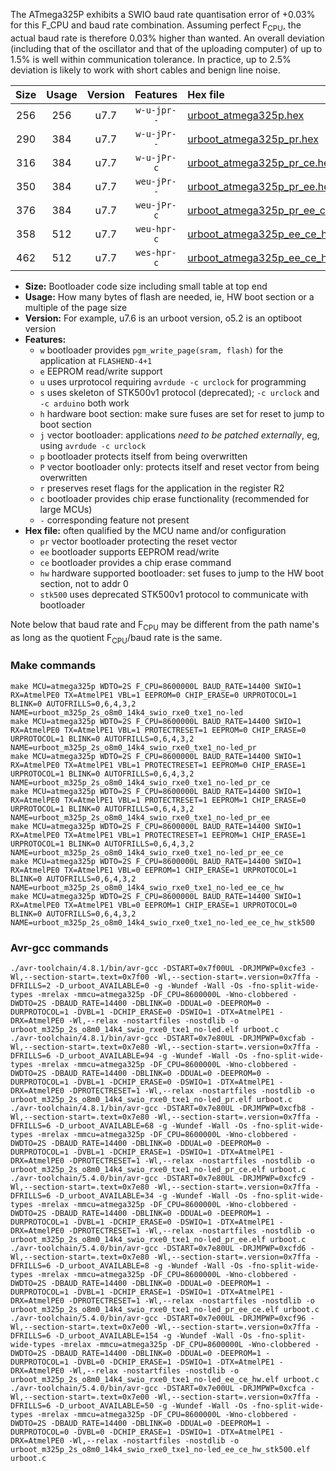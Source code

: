 The ATmega325P exhibits a SWIO baud rate quantisation error of +0.03% for this F_CPU and baud rate combination. Assuming perfect F<sub>CPU</sub>, the actual baud rate is therefore 0.03% higher than wanted. An overall deviation (including that of the oscillator and that of the uploading computer) of up to 1.5% is well within communication tolerance. In practice, up to 2.5% deviation is likely to work with short cables and benign line noise.

|Size|Usage|Version|Features|Hex file|
|:-:|:-:|:-:|:-:|:--|
|256|256|u7.7|`w-u-jpr--`|[urboot_atmega325p.hex](https://raw.githubusercontent.com/stefanrueger/urboot.hex/main/cores/megacore/atmega325p/watchdog_2_s/internal_oscillator/8600000_hz/14400_baud/uart0_rxe0_txe1/no-led/urboot_atmega325p.hex)|
|290|384|u7.7|`w-u-jPr--`|[urboot_atmega325p_pr.hex](https://raw.githubusercontent.com/stefanrueger/urboot.hex/main/cores/megacore/atmega325p/watchdog_2_s/internal_oscillator/8600000_hz/14400_baud/uart0_rxe0_txe1/no-led/urboot_atmega325p_pr.hex)|
|316|384|u7.7|`w-u-jPr-c`|[urboot_atmega325p_pr_ce.hex](https://raw.githubusercontent.com/stefanrueger/urboot.hex/main/cores/megacore/atmega325p/watchdog_2_s/internal_oscillator/8600000_hz/14400_baud/uart0_rxe0_txe1/no-led/urboot_atmega325p_pr_ce.hex)|
|350|384|u7.7|`weu-jPr--`|[urboot_atmega325p_pr_ee.hex](https://raw.githubusercontent.com/stefanrueger/urboot.hex/main/cores/megacore/atmega325p/watchdog_2_s/internal_oscillator/8600000_hz/14400_baud/uart0_rxe0_txe1/no-led/urboot_atmega325p_pr_ee.hex)|
|376|384|u7.7|`weu-jPr-c`|[urboot_atmega325p_pr_ee_ce.hex](https://raw.githubusercontent.com/stefanrueger/urboot.hex/main/cores/megacore/atmega325p/watchdog_2_s/internal_oscillator/8600000_hz/14400_baud/uart0_rxe0_txe1/no-led/urboot_atmega325p_pr_ee_ce.hex)|
|358|512|u7.7|`weu-hpr-c`|[urboot_atmega325p_ee_ce_hw.hex](https://raw.githubusercontent.com/stefanrueger/urboot.hex/main/cores/megacore/atmega325p/watchdog_2_s/internal_oscillator/8600000_hz/14400_baud/uart0_rxe0_txe1/no-led/urboot_atmega325p_ee_ce_hw.hex)|
|462|512|u7.7|`wes-hpr-c`|[urboot_atmega325p_ee_ce_hw_stk500.hex](https://raw.githubusercontent.com/stefanrueger/urboot.hex/main/cores/megacore/atmega325p/watchdog_2_s/internal_oscillator/8600000_hz/14400_baud/uart0_rxe0_txe1/no-led/urboot_atmega325p_ee_ce_hw_stk500.hex)|

- **Size:** Bootloader code size including small table at top end
- **Usage:** How many bytes of flash are needed, ie, HW boot section or a multiple of the page size
- **Version:** For example, u7.6 is an urboot version, o5.2 is an optiboot version
- **Features:**
  + `w` bootloader provides `pgm_write_page(sram, flash)` for the application at `FLASHEND-4+1`
  + `e` EEPROM read/write support
  + `u` uses urprotocol requiring `avrdude -c urclock` for programming
  + `s` uses skeleton of STK500v1 protocol (deprecated); `-c urclock` and `-c arduino` both work
  + `h` hardware boot section: make sure fuses are set for reset to jump to boot section
  + `j` vector bootloader: applications *need to be patched externally*, eg, using `avrdude -c urclock`
  + `p` bootloader protects itself from being overwritten
  + `P` vector bootloader only: protects itself and reset vector from being overwritten
  + `r` preserves reset flags for the application in the register R2
  + `c` bootloader provides chip erase functionality (recommended for large MCUs)
  + `-` corresponding feature not present
- **Hex file:** often qualified by the MCU name and/or configuration
  + `pr` vector bootloader protecting the reset vector
  + `ee` bootloader supports EEPROM read/write
  + `ce` bootloader provides a chip erase command
  + `hw` hardware supported bootloader: set fuses to jump to the HW boot section, not to addr 0
  + `stk500` uses deprecated STK500v1 protocol to communicate with bootloader


Note below that baud rate and F<sub>CPU</sub> may be different from the path name's as long as the quotient F<sub>CPU</sub>/baud rate is the same.

### Make commands
```
make MCU=atmega325p WDTO=2S F_CPU=8600000L BAUD_RATE=14400 SWIO=1 RX=AtmelPE0 TX=AtmelPE1 VBL=1 EEPROM=0 CHIP_ERASE=0 URPROTOCOL=1 BLINK=0 AUTOFRILLS=0,6,4,3,2 NAME=urboot_m325p_2s_o8m0_14k4_swio_rxe0_txe1_no-led
make MCU=atmega325p WDTO=2S F_CPU=8600000L BAUD_RATE=14400 SWIO=1 RX=AtmelPE0 TX=AtmelPE1 VBL=1 PROTECTRESET=1 EEPROM=0 CHIP_ERASE=0 URPROTOCOL=1 BLINK=0 AUTOFRILLS=0,6,4,3,2 NAME=urboot_m325p_2s_o8m0_14k4_swio_rxe0_txe1_no-led_pr
make MCU=atmega325p WDTO=2S F_CPU=8600000L BAUD_RATE=14400 SWIO=1 RX=AtmelPE0 TX=AtmelPE1 VBL=1 PROTECTRESET=1 EEPROM=0 CHIP_ERASE=1 URPROTOCOL=1 BLINK=0 AUTOFRILLS=0,6,4,3,2 NAME=urboot_m325p_2s_o8m0_14k4_swio_rxe0_txe1_no-led_pr_ce
make MCU=atmega325p WDTO=2S F_CPU=8600000L BAUD_RATE=14400 SWIO=1 RX=AtmelPE0 TX=AtmelPE1 VBL=1 PROTECTRESET=1 EEPROM=1 CHIP_ERASE=0 URPROTOCOL=1 BLINK=0 AUTOFRILLS=0,6,4,3,2 NAME=urboot_m325p_2s_o8m0_14k4_swio_rxe0_txe1_no-led_pr_ee
make MCU=atmega325p WDTO=2S F_CPU=8600000L BAUD_RATE=14400 SWIO=1 RX=AtmelPE0 TX=AtmelPE1 VBL=1 PROTECTRESET=1 EEPROM=1 CHIP_ERASE=1 URPROTOCOL=1 BLINK=0 AUTOFRILLS=0,6,4,3,2 NAME=urboot_m325p_2s_o8m0_14k4_swio_rxe0_txe1_no-led_pr_ee_ce
make MCU=atmega325p WDTO=2S F_CPU=8600000L BAUD_RATE=14400 SWIO=1 RX=AtmelPE0 TX=AtmelPE1 VBL=0 EEPROM=1 CHIP_ERASE=1 URPROTOCOL=1 BLINK=0 AUTOFRILLS=0,6,4,3,2 NAME=urboot_m325p_2s_o8m0_14k4_swio_rxe0_txe1_no-led_ee_ce_hw
make MCU=atmega325p WDTO=2S F_CPU=8600000L BAUD_RATE=14400 SWIO=1 RX=AtmelPE0 TX=AtmelPE1 VBL=0 EEPROM=1 CHIP_ERASE=1 URPROTOCOL=0 BLINK=0 AUTOFRILLS=0,6,4,3,2 NAME=urboot_m325p_2s_o8m0_14k4_swio_rxe0_txe1_no-led_ee_ce_hw_stk500
```

### Avr-gcc commands
```
./avr-toolchain/4.8.1/bin/avr-gcc -DSTART=0x7f00UL -DRJMPWP=0xcfe3 -Wl,--section-start=.text=0x7f00 -Wl,--section-start=.version=0x7ffa -DFRILLS=2 -D_urboot_AVAILABLE=0 -g -Wundef -Wall -Os -fno-split-wide-types -mrelax -mmcu=atmega325p -DF_CPU=8600000L -Wno-clobbered -DWDTO=2S -DBAUD_RATE=14400 -DBLINK=0 -DDUAL=0 -DEEPROM=0 -DURPROTOCOL=1 -DVBL=1 -DCHIP_ERASE=0 -DSWIO=1 -DTX=AtmelPE1 -DRX=AtmelPE0 -Wl,--relax -nostartfiles -nostdlib -o urboot_m325p_2s_o8m0_14k4_swio_rxe0_txe1_no-led.elf urboot.c
./avr-toolchain/4.8.1/bin/avr-gcc -DSTART=0x7e80UL -DRJMPWP=0xcfab -Wl,--section-start=.text=0x7e80 -Wl,--section-start=.version=0x7ffa -DFRILLS=6 -D_urboot_AVAILABLE=94 -g -Wundef -Wall -Os -fno-split-wide-types -mrelax -mmcu=atmega325p -DF_CPU=8600000L -Wno-clobbered -DWDTO=2S -DBAUD_RATE=14400 -DBLINK=0 -DDUAL=0 -DEEPROM=0 -DURPROTOCOL=1 -DVBL=1 -DCHIP_ERASE=0 -DSWIO=1 -DTX=AtmelPE1 -DRX=AtmelPE0 -DPROTECTRESET=1 -Wl,--relax -nostartfiles -nostdlib -o urboot_m325p_2s_o8m0_14k4_swio_rxe0_txe1_no-led_pr.elf urboot.c
./avr-toolchain/4.8.1/bin/avr-gcc -DSTART=0x7e80UL -DRJMPWP=0xcfb8 -Wl,--section-start=.text=0x7e80 -Wl,--section-start=.version=0x7ffa -DFRILLS=6 -D_urboot_AVAILABLE=68 -g -Wundef -Wall -Os -fno-split-wide-types -mrelax -mmcu=atmega325p -DF_CPU=8600000L -Wno-clobbered -DWDTO=2S -DBAUD_RATE=14400 -DBLINK=0 -DDUAL=0 -DEEPROM=0 -DURPROTOCOL=1 -DVBL=1 -DCHIP_ERASE=1 -DSWIO=1 -DTX=AtmelPE1 -DRX=AtmelPE0 -DPROTECTRESET=1 -Wl,--relax -nostartfiles -nostdlib -o urboot_m325p_2s_o8m0_14k4_swio_rxe0_txe1_no-led_pr_ce.elf urboot.c
./avr-toolchain/5.4.0/bin/avr-gcc -DSTART=0x7e80UL -DRJMPWP=0xcfc9 -Wl,--section-start=.text=0x7e80 -Wl,--section-start=.version=0x7ffa -DFRILLS=6 -D_urboot_AVAILABLE=34 -g -Wundef -Wall -Os -fno-split-wide-types -mrelax -mmcu=atmega325p -DF_CPU=8600000L -Wno-clobbered -DWDTO=2S -DBAUD_RATE=14400 -DBLINK=0 -DDUAL=0 -DEEPROM=1 -DURPROTOCOL=1 -DVBL=1 -DCHIP_ERASE=0 -DSWIO=1 -DTX=AtmelPE1 -DRX=AtmelPE0 -DPROTECTRESET=1 -Wl,--relax -nostartfiles -nostdlib -o urboot_m325p_2s_o8m0_14k4_swio_rxe0_txe1_no-led_pr_ee.elf urboot.c
./avr-toolchain/5.4.0/bin/avr-gcc -DSTART=0x7e80UL -DRJMPWP=0xcfd6 -Wl,--section-start=.text=0x7e80 -Wl,--section-start=.version=0x7ffa -DFRILLS=6 -D_urboot_AVAILABLE=8 -g -Wundef -Wall -Os -fno-split-wide-types -mrelax -mmcu=atmega325p -DF_CPU=8600000L -Wno-clobbered -DWDTO=2S -DBAUD_RATE=14400 -DBLINK=0 -DDUAL=0 -DEEPROM=1 -DURPROTOCOL=1 -DVBL=1 -DCHIP_ERASE=1 -DSWIO=1 -DTX=AtmelPE1 -DRX=AtmelPE0 -DPROTECTRESET=1 -Wl,--relax -nostartfiles -nostdlib -o urboot_m325p_2s_o8m0_14k4_swio_rxe0_txe1_no-led_pr_ee_ce.elf urboot.c
./avr-toolchain/5.4.0/bin/avr-gcc -DSTART=0x7e00UL -DRJMPWP=0xcf96 -Wl,--section-start=.text=0x7e00 -Wl,--section-start=.version=0x7ffa -DFRILLS=6 -D_urboot_AVAILABLE=154 -g -Wundef -Wall -Os -fno-split-wide-types -mrelax -mmcu=atmega325p -DF_CPU=8600000L -Wno-clobbered -DWDTO=2S -DBAUD_RATE=14400 -DBLINK=0 -DDUAL=0 -DEEPROM=1 -DURPROTOCOL=1 -DVBL=0 -DCHIP_ERASE=1 -DSWIO=1 -DTX=AtmelPE1 -DRX=AtmelPE0 -Wl,--relax -nostartfiles -nostdlib -o urboot_m325p_2s_o8m0_14k4_swio_rxe0_txe1_no-led_ee_ce_hw.elf urboot.c
./avr-toolchain/5.4.0/bin/avr-gcc -DSTART=0x7e00UL -DRJMPWP=0xcfca -Wl,--section-start=.text=0x7e00 -Wl,--section-start=.version=0x7ffa -DFRILLS=6 -D_urboot_AVAILABLE=50 -g -Wundef -Wall -Os -fno-split-wide-types -mrelax -mmcu=atmega325p -DF_CPU=8600000L -Wno-clobbered -DWDTO=2S -DBAUD_RATE=14400 -DBLINK=0 -DDUAL=0 -DEEPROM=1 -DURPROTOCOL=0 -DVBL=0 -DCHIP_ERASE=1 -DSWIO=1 -DTX=AtmelPE1 -DRX=AtmelPE0 -Wl,--relax -nostartfiles -nostdlib -o urboot_m325p_2s_o8m0_14k4_swio_rxe0_txe1_no-led_ee_ce_hw_stk500.elf urboot.c
```

